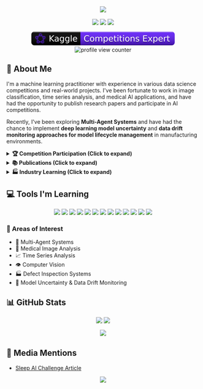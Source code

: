 <div align="center">
  <img src="https://capsule-render.vercel.app/api?type=waving&color=gradient&height=200&section=header&text=Homin%20Lee&fontSize=70&animation=fadeIn&fontAlignY=38&desc=AI%20Enthusiast%20%7C%20ML%20Practitioner%20%7C%20Kaggle%20Participant&descAlignY=60&descAlign=50" />
</div>

<p align="center">
  <a href="https://dshomin.github.io/"><img src="https://img.shields.io/badge/Tech%20Blog-black?style=for-the-badge&logo=github"/></a>
  <a href="www.linkedin.com/in/dshomin-lee"><img src="https://img.shields.io/badge/LinkedIn-0077B5?style=for-the-badge&logo=linkedin"/></a>
  <a href="https://www.kaggle.com/hominlee"><img src="https://img.shields.io/badge/Kaggle-20BEFF?style=for-the-badge&logo=kaggle&logoColor=white"/></a>
</p>

<p align="center">
  <img src="./kaggle-badges/Plastic Black Badge.svg" />
  <img src="https://komarev.com/ghpvc/?username=dshomin&color=blueviolet&style=flat-square&label=Profile+Views" alt="profile view counter"/>
</p>

## 🚀 About Me
I'm a machine learning practitioner with experience in various data science competitions and real-world projects. I've been fortunate to work in image classification, time series analysis, and medical AI applications, and have had the opportunity to publish research papers and participate in AI competitions.

Recently, I've been exploring **Multi-Agent Systems** and have had the chance to implement **deep learning model uncertainty** and **data drift monitoring approaches for model lifecycle management** in manufacturing environments.

<details>
<summary><b>🏆 Competition Participation (Click to expand)</b></summary>

### 🥇 Fortunate to have contributed to winning teams
| Competition | Organizer | Project | Tech Stack |
|------------|-----------|---------|------------|
| Lotte Information & Communications Vision AI | Lotte | Product image classification | Classification |
| Sleep AI Challenge | Seoul National University Hospital | Sleep stage classification based on polysomnography | Classification |

### 🥈 Runner-up experiences
| Competition | Organizer | Project | Tech Stack |
|------------|-----------|---------|------------|
| Laryngeal Cancer Prediction Model | Korea University Medical Center | AI model for laryngeal cancer prediction from image data | Image Segmentation |
| Konyang Health Datathon 2020 | Konyang University | Classification of benign/malignant breast cancer pathology images | Classification |

### 🥉 Third place teams
| Competition | Organizer | Project | Tech Stack |
|------------|-----------|---------|------------|
| Konyang Health Datathon 2019 | Konyang University | Classification of eye diseases from fundus images | Classification |

### 📊 Kaggle Learning Experiences

| Competition | Outcome | Rank | Project | Tech Stack |
|------------|-------|------|---------|------------|
| University of Liverpool – Ion Switching | 🥈 Silver | Top 4% | Predicting open ion channels from simulation data | Time Series Analysis |
| Freesound Audio Tagging 2019 | 🥉 Bronze | Top 9% | Audio classification | Audio Classification |
| Bengali.AI Handwritten Grapheme Classification | 🥉 Bronze | Top 10% | Bengali handwriting classification | Multi-classification |
| IMet collection 2019 – FGVC6 | 🥉 Bronze | Top 13% | Classification of museum artwork cultures and tags | Multi-classification |


### 📈 Other Learning Opportunities
| Competition | Organizer | Rank | Project | Tech Stack |
|------------|-----------|------|---------|------------|
| Naver AI-Rush 2019 | LINE | 5th | CTR prediction based on Japanese LINE article metadata | CTR Prediction |
| Collision Object Detection | KAERI/Dacon | 6th | Predicting collision location, mass, and velocity from accelerometer data | Time Series Analysis |
| Naver AI Hackathon 2018 | Naver | 10th | Image retrieval model development | Image Retrieval |
</details>

<details>
<summary><b>📚 Publications (Click to expand)</b></summary>

- **Scientific Reports (Nature)**  
  ["Development of machine learning model for diagnostic disease prediction based on laboratory tests"](https://www.nature.com/articles/s41598-021-87171-5)

- **MDPI Processes**  
  ["A Data-Centric Approach to Design and Analysis of a Surface-Inspection System Based on Deep Learning in the Plastic Injection Molding Industry"](https://www.mdpi.com/2227-9717/9/11/1895)

- **MDPI Applied Sciences**  
  ["Improved U-Net++ with Patch Split for Micro-Defect Inspection in Silk Screen Printing"](https://www.mdpi.com/2076-3417/12/9/4679)
</details>

<details>
<summary><b>🏭 Industry Learning (Click to expand)</b></summary>

### Manufacturing AI Solutions
- Contributed to **uncertainty-aware model lifecycle management systems**
  - Monitoring data distribution changes (data drift) in manufacturing environments
  - Helping develop mechanisms to quantify model uncertainty for reliability assessment
  - Implementing automatic retraining pipelines based on prediction uncertainty

### AI Model Lifecycle Management
- Assisted in designing **real-time model monitoring systems**
  - Helping develop data drift detection algorithms
  - Supporting ML pipeline automation optimized for manufacturing lines
</details>

## 💻 Tools I'm Learning
<p align="center">
  <img src="https://img.shields.io/badge/Python-3776AB?style=for-the-badge&logo=python&logoColor=white"/>
  <img src="https://img.shields.io/badge/langgraph-1C3C3C?style=for-the-badge&logo=langgraph&logoColor=white"/>
  <img src="https://img.shields.io/badge/TensorFlow-FF6F00?style=for-the-badge&logo=tensorflow&logoColor=white"/>
  <img src="https://img.shields.io/badge/PyTorch-EE4C2C?style=for-the-badge&logo=pytorch&logoColor=white"/>
  <img src="https://img.shields.io/badge/scikit--learn-F7931E?style=for-the-badge&logo=scikit-learn&logoColor=white"/>
  <img src="https://img.shields.io/badge/Keras-D00000?style=for-the-badge&logo=keras&logoColor=white"/>
  <img src="https://img.shields.io/badge/NumPy-013243?style=for-the-badge&logo=numpy&logoColor=white"/>
  <img src="https://img.shields.io/badge/Pandas-150458?style=for-the-badge&logo=pandas&logoColor=white"/>
  <img src="https://img.shields.io/badge/Docker-2496ED?style=for-the-badge&logo=docker&logoColor=white"/>
  <img src="https://img.shields.io/badge/Git-F05032?style=for-the-badge&logo=git&logoColor=white"/>
  <img src="https://img.shields.io/badge/Mlflow-0194E2?style=for-the-badge&logo=mlflow&logoColor=white"/>
  <img src="https://img.shields.io/badge/BentoML-000000?style=for-the-badge&logo=bento&logoColor=white"/>
  <img src="https://img.shields.io/badge/MLOps-607078?style=for-the-badge&logo=microsoft-azure&logoColor=white"/>
</p>

### 🔬 Areas of Interest
- 🤖 Multi-Agent Systems
- 🧠 Medical Image Analysis
- 📈 Time Series Analysis
- 👁️ Computer Vision
- 🏭 Defect Inspection Systems
- 🔄 Model Uncertainty & Data Drift Monitoring

## 📊 GitHub Stats
<p align="center">
  <img width="49%" src="https://github-readme-stats.vercel.app/api?username=dshomin&show_icons=true&theme=tokyonight&hide_border=true" />
  <img width="49%" src="https://github-readme-streak-stats.herokuapp.com/?user=dshomin&theme=tokyonight&hide_border=true" />
</p>

<div align="center">
  <img src="https://github-profile-trophy.vercel.app/?username=dshomin&theme=algolia&column=7&margin-w=15&margin-h=15" />
</div>

## 📰 Media Mentions
- [Sleep AI Challenge Article](http://www.aitimes.kr/news/articleView.html?idxno=20318)

<div align="center">
  <img src="https://capsule-render.vercel.app/api?type=waving&color=gradient&height=120&section=footer&animation=twinkling"/>
</div>

